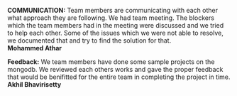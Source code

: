 **COMMUNICATION:** Team members are communicating with each other what approach they are following.
                We had team meeting. The blockers which the team members had in the meeting were discussed and we 
               tried to help each other. Some of the issues which we were not able to resolve, we documented that and try to find the 
               solution for that.               
**Mohammed Athar**
               
               
**Feedback:** We team members have done some sample projects on the mongodb. We reviewed each others works and gave the proper feedback that would be benifitted for the entire team in completing the project in time.
**Akhil Bhavirisetty**
               
               
               
